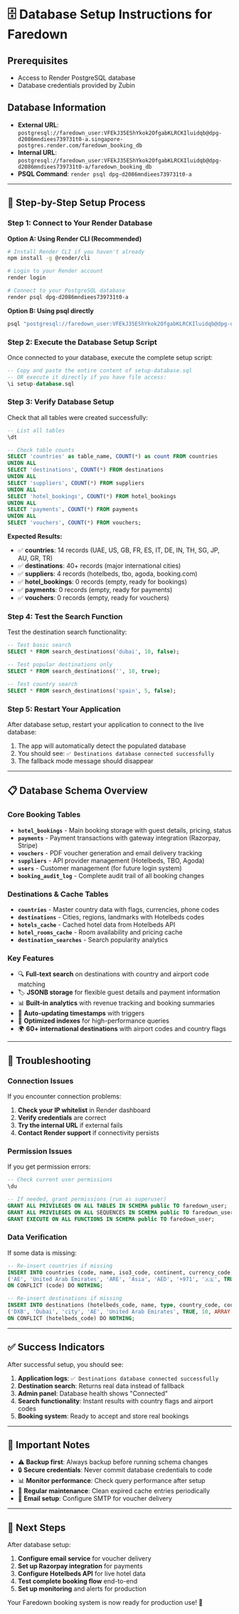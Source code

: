 # 🗄️ Database Setup Instructions for Faredown

## Prerequisites
- Access to Render PostgreSQL database
- Database credentials provided by Zubin

## Database Information
- **External URL**: `postgresql://faredown_user:VFEkJ35EShYkok2OfgabKLRCKIluidqb@dpg-d2086mndiees739731t0-a.singapore-postgres.render.com/faredown_booking_db`
- **Internal URL**: `postgresql://faredown_user:VFEkJ35EShYkok2OfgabKLRCKIluidqb@dpg-d2086mndiees739731t0-a/faredown_booking_db`
- **PSQL Command**: `render psql dpg-d2086mndiees739731t0-a`

---

## 🚀 Step-by-Step Setup Process

### **Step 1: Connect to Your Render Database**

**Option A: Using Render CLI (Recommended)**
```bash
# Install Render CLI if you haven't already
npm install -g @render/cli

# Login to your Render account
render login

# Connect to your PostgreSQL database
render psql dpg-d2086mndiees739731t0-a
```

**Option B: Using psql directly**
```bash
psql "postgresql://faredown_user:VFEkJ35EShYkok2OfgabKLRCKIluidqb@dpg-d2086mndiees739731t0-a.singapore-postgres.render.com/faredown_booking_db"
```

### **Step 2: Execute the Database Setup Script**

Once connected to your database, execute the complete setup script:

```sql
-- Copy and paste the entire content of setup-database.sql
-- OR execute it directly if you have file access:
\i setup-database.sql
```

### **Step 3: Verify Database Setup**

Check that all tables were created successfully:

```sql
-- List all tables
\dt

-- Check table counts
SELECT 'countries' as table_name, COUNT(*) as count FROM countries
UNION ALL
SELECT 'destinations', COUNT(*) FROM destinations
UNION ALL
SELECT 'suppliers', COUNT(*) FROM suppliers
UNION ALL
SELECT 'hotel_bookings', COUNT(*) FROM hotel_bookings
UNION ALL
SELECT 'payments', COUNT(*) FROM payments
UNION ALL
SELECT 'vouchers', COUNT(*) FROM vouchers;
```

**Expected Results:**
- ✅ **countries**: 14 records (UAE, US, GB, FR, ES, IT, DE, IN, TH, SG, JP, AU, GR, TR)
- ✅ **destinations**: 40+ records (major international cities)
- ✅ **suppliers**: 4 records (hotelbeds, tbo, agoda, booking.com)
- ✅ **hotel_bookings**: 0 records (empty, ready for bookings)
- ✅ **payments**: 0 records (empty, ready for payments)
- ✅ **vouchers**: 0 records (empty, ready for vouchers)

### **Step 4: Test the Search Function**

Test the destination search functionality:

```sql
-- Test basic search
SELECT * FROM search_destinations('dubai', 10, false);

-- Test popular destinations only
SELECT * FROM search_destinations('', 10, true);

-- Test country search
SELECT * FROM search_destinations('spain', 5, false);
```

### **Step 5: Restart Your Application**

After database setup, restart your application to connect to the live database:

1. The app will automatically detect the populated database
2. You should see: `✅ Destinations database connected successfully`
3. The fallback mode message should disappear

---

## 📋 Database Schema Overview

### **Core Booking Tables**
- **`hotel_bookings`** - Main booking storage with guest details, pricing, status
- **`payments`** - Payment transactions with gateway integration (Razorpay, Stripe)
- **`vouchers`** - PDF voucher generation and email delivery tracking
- **`suppliers`** - API provider management (Hotelbeds, TBO, Agoda)
- **`users`** - Customer management (for future login system)
- **`booking_audit_log`** - Complete audit trail of all booking changes

### **Destinations & Cache Tables**
- **`countries`** - Master country data with flags, currencies, phone codes
- **`destinations`** - Cities, regions, landmarks with Hotelbeds codes
- **`hotels_cache`** - Cached hotel data from Hotelbeds API
- **`hotel_rooms_cache`** - Room availability and pricing cache
- **`destination_searches`** - Search popularity analytics

### **Key Features**
- 🔍 **Full-text search** on destinations with country and airport code matching
- 🏷️ **JSONB storage** for flexible guest details and payment information
- 📊 **Built-in analytics** with revenue tracking and booking summaries
- 🔄 **Auto-updating timestamps** with triggers
- 🚀 **Optimized indexes** for high-performance queries
- 🌍 **60+ international destinations** with airport codes and country flags

---

## 🔧 Troubleshooting

### **Connection Issues**
If you encounter connection problems:

1. **Check your IP whitelist** in Render dashboard
2. **Verify credentials** are correct
3. **Try the internal URL** if external fails
4. **Contact Render support** if connectivity persists

### **Permission Issues**
If you get permission errors:

```sql
-- Check current user permissions
\du

-- If needed, grant permissions (run as superuser)
GRANT ALL PRIVILEGES ON ALL TABLES IN SCHEMA public TO faredown_user;
GRANT ALL PRIVILEGES ON ALL SEQUENCES IN SCHEMA public TO faredown_user;
GRANT EXECUTE ON ALL FUNCTIONS IN SCHEMA public TO faredown_user;
```

### **Data Verification**
If some data is missing:

```sql
-- Re-insert countries if missing
INSERT INTO countries (code, name, iso3_code, continent, currency_code, phone_prefix, flag_emoji, popular) VALUES
('AE', 'United Arab Emirates', 'ARE', 'Asia', 'AED', '+971', '🇦🇪', TRUE)
ON CONFLICT (code) DO NOTHING;

-- Re-insert destinations if missing
INSERT INTO destinations (hotelbeds_code, name, type, country_code, country_name, popular, search_priority, airport_codes) VALUES
('DXB', 'Dubai', 'city', 'AE', 'United Arab Emirates', TRUE, 10, ARRAY['DXB', 'DWC'])
ON CONFLICT (hotelbeds_code) DO NOTHING;
```

---

## ✅ Success Indicators

After successful setup, you should see:

1. **Application logs**: `✅ Destinations database connected successfully`
2. **Destination search**: Returns real data instead of fallback
3. **Admin panel**: Database health shows "Connected"
4. **Search functionality**: Instant results with country flags and airport codes
5. **Booking system**: Ready to accept and store real bookings

---

## 🚨 Important Notes

- ⚠️ **Backup first**: Always backup before running schema changes
- 🔒 **Secure credentials**: Never commit database credentials to code
- 📊 **Monitor performance**: Check query performance after setup
- 🔄 **Regular maintenance**: Clean expired cache entries periodically
- 📧 **Email setup**: Configure SMTP for voucher delivery

---

## 🎯 Next Steps

After database setup:

1. **Configure email service** for voucher delivery
2. **Set up Razorpay integration** for payments  
3. **Configure Hotelbeds API** for live hotel data
4. **Test complete booking flow** end-to-end
5. **Set up monitoring** and alerts for production

Your Faredown booking system is now ready for production use! 🎉
